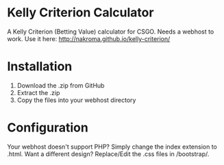 Kelly Criterion Calculator
========

A Kelly Criterion (Betting Value) calculator for CSGO. Needs a webhost to work.
Use it here: http://nakroma.github.io/kelly-criterion/


Installation
============
1. Download the .zip from GitHub
2. Extract the .zip
3. Copy the files into your webhost directory


Configuration
=============
Your webhost doesn't support PHP? Simply change the index extension to .html.
Want a different design? Replace/Edit the .css files in /bootstrap/.
